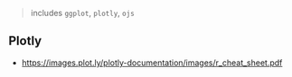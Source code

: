 > includes  `ggplot`, `plotly`, `ojs`     

## Plotly  

- https://images.plot.ly/plotly-documentation/images/r_cheat_sheet.pdf

